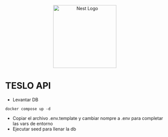 <p align="center">
  <a href="http://nestjs.com/" target="blank"><img src="https://nestjs.com/img/logo-small.svg" width="200" alt="Nest Logo" /></a>
</p>

# TESLO API 


- Levantar DB
```
docker compose up -d
```

- Copiar el archivo .env.template y cambiar nompre a .env para completar las vars de entorno
- Ejecutar seed para llenar la db